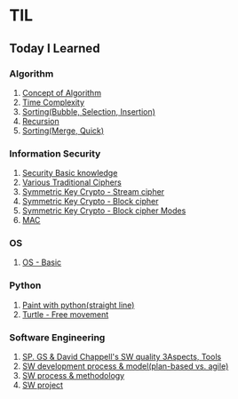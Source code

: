 # TIL
Today I Learned
---
### Algorithm
 1. [Concept of Algorithm](https://github.com/ParkDH0809/TIL/blob/main/Algorithm/1.%20Concept%20of%20Algorithm.md)
 2. [Time Complexity](https://github.com/ParkDH0809/TIL/blob/main/Algorithm/2.%20Time%20Complexity.md)
 3. [Sorting(Bubble, Selection, Insertion)](https://github.com/ParkDH0809/TIL/blob/main/Algorithm/3.%20Sorting(bubble%2C%20Selection%2C%20insertion).md)
 4. [Recursion](https://github.com/ParkDH0809/TIL/blob/main/Algorithm/4.%20Recursion.md)
 5. [Sorting(Merge, Quick)](https://github.com/ParkDH0809/TIL/blob/main/Algorithm/5.%20Sorting(Merge%2C%20Quick).md)
### Information Security
 1. [Security Basic knowledge](https://github.com/ParkDH0809/TIL/blob/main/Information%20Security/1.%20Security%20-%20Basic.md)
 2. [Various Traditional Ciphers](https://github.com/ParkDH0809/TIL/blob/main/Information%20Security/2.%20Various%20Traditional%20Ciphers.md)
 3. [Symmetric Key Crypto - Stream cipher](https://github.com/ParkDH0809/TIL/blob/main/Information%20Security/3.%20Symmetric%20Key%20Crypto%20-%20Stream%20cipher.md)
 4. [Symmetric Key Crypto - Block cipher](https://github.com/ParkDH0809/TIL/blob/main/Information%20Security/4.%20Symmetric%20Key%20Crypto%20-%20Block%20cipher.md)
 5. [Symmetric Key Crypto - Block cipher Modes](https://github.com/ParkDH0809/TIL/blob/main/Information%20Security/5.%20Symmetric%20Key%20Crypto%20-%20Block%20cipher%20Modes.md)
 6. [MAC](https://github.com/ParkDH0809/TIL/blob/main/Information%20Security/6.%20Data%20Integrity%20-%20MAC.md)
### OS
1. [OS - Basic](https://github.com/ParkDH0809/TIL/blob/main/Operating%20System/1.%20OS%20%EC%84%9C%EB%A1%A0.md)

### Python  
 1. [Paint with python(straight line)](https://github.com/ParkDH0809/TIL/blob/main/Python/1.%20Paint%20with%20python(straight%20line).md)
 2. [Turtle - Free movement](https://github.com/ParkDH0809/TIL/blob/main/Python/2.%20Turtle%20-%20%EC%9A%B8%ED%83%80%EB%A6%AC%20%EC%95%88%EC%9D%98%20%EA%B1%B0%EB%B6%81%EC%9D%B4.md)

### Software Engineering
 1. [SP. GS & David Chappell's SW quality 3Aspects, Tools](https://github.com/ParkDH0809/TIL/blob/main/Software%20engineering/1.%20SP%2C%20GS%20%EC%9D%B8%EC%A6%9D%20%EC%A0%9C%EB%8F%84.md)
 2. [SW development process & model(plan-based vs. agile)](https://github.com/ParkDH0809/TIL/blob/main/Software%20engineering/2.%20SW%20development%20process%20%26%20model.md)
3. [SW process & methodology](https://github.com/ParkDH0809/TIL/blob/main/Software%20engineering/3.%20SW%20process%20%26%20methodology.md)
4. [SW project](https://github.com/ParkDH0809/TIL/blob/main/Software%20engineering/4.%20Project.md)
